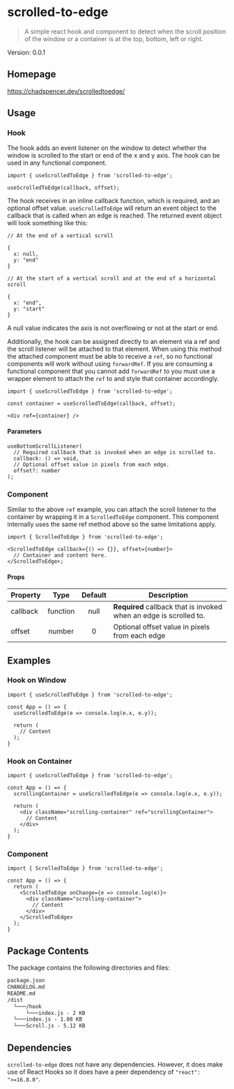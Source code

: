 # scrolled-to-edge

> A simple react hook and component to detect when the scroll position of the window or a container is at the top, bottom, left or right.

<p>Version: 0.0.1</p>

<h2>Homepage</h2>

https://chadspencer.dev/scrolledtoedge/

<h2>Usage</h2>

<h3>Hook</h3>

The hook adds an event listener on the window to detect whether the window is scrolled to the start or end of the x and y axis. The hook can be used in any functional component.

```
import { useScrolledToEdge } from 'scrolled-to-edge';

useScrolledToEdge(callback, offset);
```

The hook receives in an inline callback function, which is required, and an optional offset value. <code>useScrolledToEdge</code> will return an event object to the callback that is called when an edge is reached. The returned event object will look something like this:

```
// At the end of a vertical scroll

{
  x: null,
  y: "end"
}
```

```
// At the start of a vertical scroll and at the end of a horizontal scroll

{
  x: "end",
  y: "start"
}
```

A null value indicates the axis is not overflowing or not at the start or end.

Additionally, the hook can be assigned directly to an element via a ref and the scroll listener will be attached to that element. When using this method the attached component must be able to receive a <code>ref</code>, so no functional components will work without using <code>forwardRef</code>. If you are consuming a functional component that you cannot add <code>forwardRef</code> to you must use a wrapper element to attach the <code>ref</code> to and style that container accordingly.

```
import { useScrolledToEdge } from 'scrolled-to-edge';

const container = useScrolledToEdge(callback, offset);

<div ref={container} />
```

<h4>Parameters</h4>

```
useBottomScrollListener(
  // Required callback that is invoked when an edge is scrolled to.
  callback: () => void,
  // Optional offset value in pixels from each edge.
  offset?: number
);
```

<h3>Component</h3>

Similar to the above <code>ref</code> example, you can attach the scroll listener to the container by wrapping it in a <code>ScrolledToEdge</code> component. This component internally uses the same ref method above so the same limitations apply.

```
import { ScrolledToEdge } from 'scrolled-to-edge';

<ScrolledToEdge callback={() => {}}, offset={number}>
  // Container and content here.
</ScrolledToEdge>;
```

<h4>Props</h4>

| Property          |           Type           |     Default     | Description                                                                                                                                                                                                                                                                                 |
| ----------------- | :----------------------: | :-------------: | ------------------------------------------------------------------------------------------------------------------------------------------------------------------------------------------------------------------------------------------------------------------------------------------- |
| callback          |         function         |      null       | <b>Required</b> callback that is invoked when an edge is scrolled to.
| offset            |          number          |        0        | Optional offset value in pixels from each edge 

<h2>Examples</h2>

<h3>Hook on Window</h3>

```
import { useScrolledToEdge } from 'scrolled-to-edge';

const App = () => {
  useScrolledToEdge(e => console.log(e.x, e.y));

  return (
    // Content
  );
}
```

<h3>Hook on Container</h3>

```
import { useScrolledToEdge } from 'scrolled-to-edge';

const App = () => {
  scrollingContainer = useScrolledToEdge(e => console.log(e.x, e.y));

  return (
    <div className="scrolling-container" ref="scrollingContainer">
      // Content
    </div>
  );
}
```

<h3>Component</h3>

```
import { ScrolledToEdge } from 'scrolled-to-edge';

const App = () => {
  return (
    <ScrolledToEdge onChange={e => console.log(e)}>
      <div className="scrolling-container">
        // Content
      </div>
    </ScrolledToEdge>
  );
}
```

<h2>Package Contents</h2>

The package contains the following directories and files:

```html
package.json
CHANGELOG.md
README.md
/dist
  └───/hook
      └───index.js - 2 KB
  └───index.js - 1.08 KB
  └───Scroll.js - 5.12 KB
````

<h2>Dependencies</h2>

<code>scrolled-to-edge</code> does not have any dependencies. However, it does make use of React Hooks so it does have a peer dependency of <code>"react": ">=16.8.0"</code>.